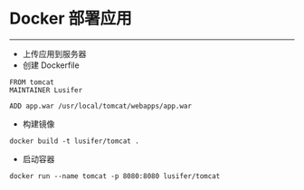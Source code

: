 # Docker 部署应用

---

* 上传应用到服务器
* 创建 Dockerfile

```
FROM tomcat
MAINTAINER Lusifer

ADD app.war /usr/local/tomcat/webapps/app.war
```

* 构建镜像

```
docker build -t lusifer/tomcat .
```

* 启动容器

```
docker run --name tomcat -p 8080:8080 lusifer/tomcat
```